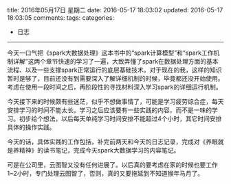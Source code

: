 title: 2016年05月17日 星期二
date: 2016-05-17 18:03:02
updated: 2016-05-17 18:03:05
comments: 
tags:
categories:
- 日志

---

今天一口气把《spark大数据处理》这本书中的“spark计算模型”和“spark工作机制详解”这两个章节快速的学习了一遍，大致弄懂了spark在数据处理方面的基本流程、以及一些支撑spark正常运行的底层基础技术。对于现在的我，这样的知识暂时是够了，目前还没有到需要深入了解详细机制的时候，毕竟都还没开始使用。考虑在使用一段时间之后，再阶段性的寻找材料深入学习spark的详细运行机制。

今天接下来的时候颇有些迷茫，似乎不想做事情了，可能是学习疲劳综合症，每天安排学习的时间不能太长。学习之后应该要有一些实践的内容，而不是一味的学习。初步给个想法，以后每天单纯学习时间安排不能超过4个小时，其它时间安排具体的操作实践。

今天的话，具体实践的工作包括，补完前两天和今天的日志记录，完成对《养眼就是养精神》的读书笔记，完成今天spark大数据学习的内容笔记。

可是在公司里，云图智又没有任何进展了。以后真的要考虑在家的时候也要工作1~2小时，专门处理云图智了，否则，真的又要拖延到不知道猴年马月了。